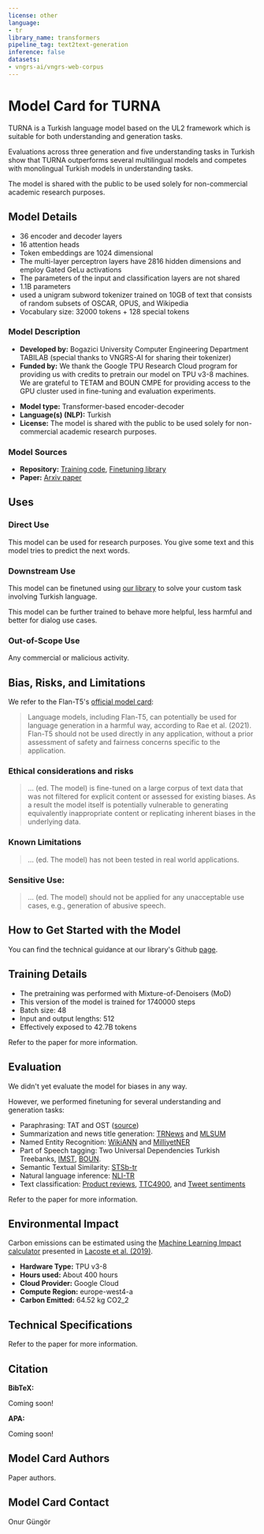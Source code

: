 ```yaml
---
license: other
language:
- tr
library_name: transformers
pipeline_tag: text2text-generation
inference: false
datasets:
- vngrs-ai/vngrs-web-corpus
---
```


<!--    
inference:
  parameters:
      temperature: 10
      repetition_penalty: 10
      top_p: 0.5

temperature: 0.7
    repetition_penalty: 100
    top_p: 0.9
-->

# Model Card for TURNA

<!-- Provide a quick summary of what the model is/does. -->

TURNA is a Turkish language model based on the UL2 framework which is suitable for both understanding and generation tasks.

Evaluations across three generation and five understanding tasks in Turkish show that TURNA outperforms several multilingual models and competes with monolingual Turkish models in understanding tasks.

The model is shared with the public to be used solely for non-commercial academic research purposes.

## Model Details

- 36 encoder and decoder layers
- 16 attention heads
- Token embeddings are 1024 dimensional
- The multi-layer perceptron layers have 2816 hidden dimensions and employ Gated GeLu activations
- The parameters of the input and classification layers are not shared
- 1.1B parameters
- used a unigram subword tokenizer trained on 10GB of text that consists of random subsets of OSCAR, OPUS, and Wikipedia
- Vocabulary size: 32000 tokens + 128 special tokens

### Model Description

<!-- Provide a longer summary of what this model is. -->

- **Developed by:** Bogazici University Computer Engineering Department TABILAB (special thanks to VNGRS-AI for sharing their tokenizer)
- **Funded by:** We thank the Google TPU Research Cloud program for providing us with credits to pretrain our model on TPU v3-8 machines. We are grateful to TETAM and BOUN CMPE for providing access to the GPU cluster used in fine-tuning and evaluation experiments.
<!-- - **Shared by [optional]:** [More Information Needed] -->
- **Model type:** Transformer-based encoder-decoder
- **Language(s) (NLP):** Turkish
- **License:** The model is shared with the public to be used solely for non-commercial academic research purposes.

### Model Sources

<!-- Provide the basic links for the model. -->

- **Repository:** [Training code](https://github.com/boun-tabi-LMG/turna), [Finetuning library](https://github.com/boun-tabi-LMG/turkish-lm-tuner)
- **Paper:** [Arxiv paper](https://arxiv.org/abs/2401.14373)

## Uses

<!-- Address questions around how the model is intended to be used, including the foreseeable users of the model and those affected by the model. -->

### Direct Use

<!-- This section is for the model use without fine-tuning or plugging into a larger ecosystem/app. -->

This model can be used for research purposes. You give some text and this model tries to predict the next words.

### Downstream Use

<!-- This section is for the model use when fine-tuned for a task, or when plugged into a larger ecosystem/app -->

This model can be finetuned using [our library](https://github.com/boun-tabi-LMG/turkish-lm-tuner) to solve your custom task involving Turkish language.

This model can be further trained to behave more helpful, less harmful and better for dialog use cases.

### Out-of-Scope Use

<!-- This section addresses misuse, malicious use, and uses that the model will not work well for. -->

Any commercial or malicious activity.

## Bias, Risks, and Limitations

We refer to the Flan-T5's [official model card](https://arxiv.org/pdf/2210.11416.pdf):

> Language models, including Flan-T5, can potentially be used for language generation in a harmful way, according to Rae et al. (2021). Flan-T5 should not be used directly in any application, without a prior assessment of safety and fairness concerns specific to the application.

### Ethical considerations and risks

> ... (ed. The model) is fine-tuned on a large corpus of text data that was not filtered for explicit content or assessed for existing biases. As a result the model itself is potentially vulnerable to generating equivalently inappropriate content or replicating inherent biases in the underlying data.

### Known Limitations

> ... (ed. The model) has not been tested in real world applications.

### Sensitive Use:

> ... (ed. The model) should not be applied for any unacceptable use cases, e.g., generation of abusive speech.


## How to Get Started with the Model

You can find the technical guidance at our library's Github [page](https://github.com/boun-tabi-LMG/turkish-lm-tuner).

## Training Details

- The pretraining was performed with Mixture-of-Denoisers (MoD)
- This version of the model is trained for 1740000 steps
- Batch size: 48
- Input and output lengths: 512
- Effectively exposed to 42.7B tokens

Refer to the paper for more information.


## Evaluation

We didn't yet evaluate the model for biases in any way.

However, we performed finetuning for several understanding and generation tasks:

- Paraphrasing: TAT and OST ([source](https://aclanthology.org/2022.icnlsp-1.14.pdf))
- Summarization and news title generation: [TRNews](https://dl.acm.org/doi/10.1007/s10579-021-09568-y) and [MLSUM](https://arxiv.org/pdf/2004.14900v1.pdf)
- Named Entity Recognition: [WikiANN](https://www.aclweb.org/anthology/P19-1015) and [MilliyetNER](https://doi.org/10.1017/S135132490200284X)
- Part of Speech tagging: Two Universal Dependencies Turkish Treebanks, [IMST](https://universaldependencies.org/treebanks/tr_imst/index.html), [BOUN](https://universaldependencies.org/treebanks/tr_boun/index.html).
- Semantic Textual Similarity: [STSb-tr](https://doi.org/10.18653/v1/2021.gem-1.3)
- Natural language inference: [NLI-TR](https://doi.org/10.18653/v1/2020.emnlp-main.662)
- Text classification: [Product reviews](https://huggingface.co/datasets/turkish_product_reviews), [TTC4900](https://doi.org/10.5505/pajes.2018.15931), and [Tweet sentiments](https://ieeexplore.ieee.org/document/8554037)

Refer to the paper for more information.

## Environmental Impact

<!-- Total emissions (in grams of CO2eq) and additional considerations, such as electricity usage, go here. Edit the suggested text below accordingly -->

Carbon emissions can be estimated using the [Machine Learning Impact calculator](https://mlco2.github.io/impact#compute) presented in [Lacoste et al. (2019)](https://arxiv.org/abs/1910.09700).

- **Hardware Type:** TPU v3-8
- **Hours used:** About 400 hours
- **Cloud Provider:** Google Cloud
- **Compute Region:** europe-west4-a
- **Carbon Emitted:** 64.52 kg CO2_2

## Technical Specifications

Refer to the paper for more information.

## Citation

<!-- If there is a paper or blog post introducing the model, the APA and Bibtex information for that should go in this section. -->

**BibTeX:**

Coming soon!

**APA:**

Coming soon!

## Model Card Authors

Paper authors.

## Model Card Contact

Onur Güngör

<!--datasets:
- batubayk/TR-News
- mlsum
- mrbesher/tr-paraphrase-opensubtitles2018
- mrbesher/tr-paraphrase-tatoeba
- figenfikri/stsb_tr
- nli_tr
- ttc4900
- turkish_product_reviews-->